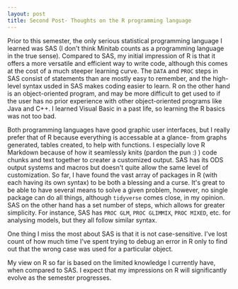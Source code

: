 ```yaml
---
layout: post
title: Second Post- Thoughts on the R programming language
---
```


Prior to this semester, the only serious statistical programming language I learned was SAS (I don't think Minitab counts as a programming language in the true sense). Compared to SAS, my initial impression of R is that it offers a more versatile and efficient way to write code, although this comes at the cost of a much steeper learning curve. The `DATA` and `PROC` steps in SAS consist of statements than are mostly easy to remember, and the high-level syntax usded in SAS makes coding easier to learn. R on the other hand is an object-oriented program, and may be more difficult to get used to if the user has no prior experience with other object-oriented programs like Java and C++. I learned Visual Basic in a past life, so learning the R basics was not too bad.

Both programming languages have good graphic user interfaces, but I really prefer that of R because everything is accessable at a glance- from graphs generated, tables created, to help with functions. I especially love R Markdown because of how it seamlessly knits (pardon the pun :) ) code chunks and text together to creater a customized output. SAS has its ODS output systems and macros but doesn't quite allow the same level of customization. So far, I have found the vast array of packages in R (with each having its own syntax) to be both a blessing and a curse. It's great to be able to have several means to solve a given problem, however, no single package can do all things, although `tidyverse` comes close, in my opinion.  SAS on the other hand has a set number of steps, which allows for greater simplicity. For instance, SAS has `PROC GLM`, `PROC GLIMMIX`, `PROC MIXED`, etc. for analysing models, but they all follow similar syntax.

One thing I miss the most about SAS is that it is not case-sensitive. I've lost count of how much time I've spent trying to debug an error in R only to find out that the wrong case was used for a particular object. 

My view on R so far is based on the limited knowledge I currently have, when compared to SAS. I expect that my impressions on R will significantly evolve as the semester progresses.
